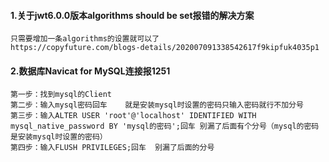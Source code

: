 #### 1.关于jwt6.0.0版本algorithms should be set报错的解决方案
    只需要增加一条algorithms的设置就可以了
    https://copyfuture.com/blogs-details/202007091338542617f9kipfuk4035p1

#### 2.数据库Navicat for MySQL连接报1251
    第一步：找到mysql的Client
    第二步：输入mysql密码回车    就是安装mysql时设置的密码只输入密码就行不加分号
    第三步：输入ALTER USER 'root'@'localhost' IDENTIFIED WITH mysql_native_password BY 'mysql的密码';回车 别漏了后面有个分号（mysql的密码是安装mysql时设置的密码）
    第四步：输入FLUSH PRIVILEGES;回车  别漏了后面的分号